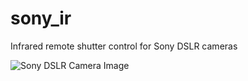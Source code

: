 # sony_ir
Infrared remote shutter control for Sony DSLR cameras

<img src="http://www.dcresource.com/reviews/sony/dslr_a900-review/camera-front-angled.jpg" alt="Sony DSLR Camera Image" />

